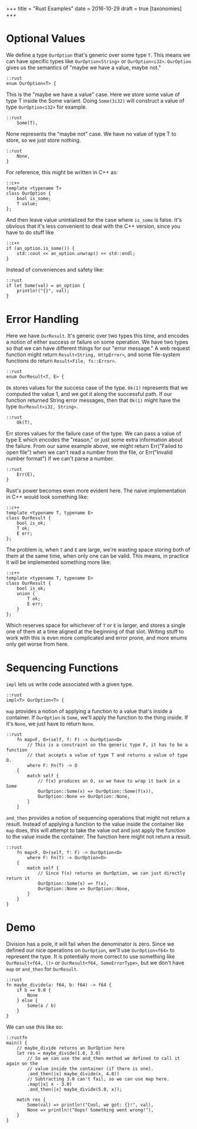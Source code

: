 +++
title = "Rust Examples"
date = 2016-10-29
draft = true
[taxonomies]
+++

# Optional Values

We define a type `OurOption` that's generic over some type `T`.
This means we can have specific types like `OurOption<String>` or `OurOption<i32>`.
`OurOption` gives us the semantics of "maybe we have a value, maybe not."

    ::rust
    enum OurOption<T> {

This is the "maybe we have a value" case.
Here we store some value of type T inside the Some variant.
Doing `Some(3i32)` will construct a value of type `OurOption<i32>` for example.

    ::rust
        Some(T),

None represents the "maybe not" case.
We have no value of type T to store, so we just store nothing.

    ::rust
        None,
    }

For reference, this might be written in C++ as:

    ::c++
    template <typename T>
    class OurOption {
        bool is_some;
        T value;
    };

And then leave value unintialized for the case where `is_some` is false.
It's obvious that it's less convenient to deal with the C++ version, since you have to do stuff like

    ::c++
    if (an_option.is_some()) {
        std::cout << an_option.unwrap() << std::endl;
    }

Instead of conveniences and safety like:

    ::rust
    if let Some(val) = an_option {
        println!("{}", val);
    }
    
# Error Handling

Here we have `OurResult`.
It's generic over two types this time, and encodes a notion of either success or failure on some operation.
We have two types so that we can have different things for our "error message."
A web request function might return `Result<String, HttpError>`, and some file-system functions do return `Result<File, fs::Error>`.

    ::rust
    enum OurResult<T, E> {

`Ok` stores values for the success case of the type.
`Ok(1)` represents that we computed the value 1, and we got it along the successful path.
If our function returned String error messages, then that `Ok(1)` might have the type `OurResult<i32, String>`.

    ::rust
        Ok(T),

Err stores values for the failure case of the type.
We can pass a value of type E which encodes the "reason," or just some extra information about the failure.
From our same example above, we might return Err("Failed to open file") when we can't read a number from the file, or Err("Invalid number format") if we can't parse a number.

    ::rust
        Err(E),
    }

Rust's power becomes even more evident here.
The naive implementation in C++ would look something like:

    ::c++
    template <typename T, typename E>
    class OurResult {
        bool is_ok;
        T ok;
        E err;
    };

The problem is, when `T` and `E` are large, we're wasting space storing both of them at the same time, when only one can be valid.
This means, in practice it will be implemented something more like:

    ::c++
    template <typename T, typename E>
    class OurResult {
        bool is_ok;
        union {
            T ok;
            E err;
        }
    };

Which reserves space for whichever of `T` or `E` is larger, and stores a single one of them at a time aligned at the beginning of that slot.
Writing stuff to work with this is even more complicated and error prone, and more enums only get worse from here.

# Sequencing Functions

`impl` lets us write code associated with a given type.

    ::rust
    impl<T> OurOption<T> {

`map` provides a notion of applying a function to a value that's inside a container.
If `OurOption` is `Some`, we'll apply the function to the thing inside.
If it's `None`, we just have to return `None`.

    ::rust
        fn map<F, O>(self, f: F) -> OurOption<O>
            // This is a constraint on the generic type F, it has to be a function
            // that accepts a value of type T and returns a value of type O.
            where F: Fn(T) -> O
        {
            match self {
                // f(x) produces an O, so we have to wrap it back in a Some
                OurOption::Some(x) => OurOption::Some(f(x)),
                OurOption::None => OurOption::None,
            }
        }

`and_then` provides a notion of sequencing operations that might not return a result.
Instead of applying a function to the value inside the container like `map` does, this will attempt to take the value out and just apply the function to the value inside the container.
The function here might not return a result.

    ::rust
        fn map<F, O>(self, f: F) -> OurOption<O>
            where F: Fn(T) -> OurOption<O>
        {
            match self {
                // Since f(x) returns an OurOption, we can just directly return it
                OurOption::Some(x) => f(x),
                OurOption::None => OurOption::None,
            }
        }
    }
    
# Demo
    
Division has a pole, it will fail when the denominator is zero.
Since we defined our nice operations on `OurOption`, we'll use `OurOption<f64>` to represent the type.
It is potentially more correct to use something like `OurResult<f64, ()>` or `OurResult<f64, SomeErrorType>`, but we don't have `map` or `and_then` for `OurResult`.

    ::rust
    fn maybe_divide(a: f64, b: f64) -> f64 {
        if b == 0.0 {
            None
        } else {
            Some(a / b)
        }
    }
    
We can use this like so:

    ::rustfn
    main() {
        // maybe_divide returns an OurOption here
        let res = maybe_divide(1.0, 3.0)
            // So we can use the and_then method we defined to call it again on the
            // value inside the container (if there is one).
            .and_then(|x| maybe_divide(x, 4.0))
            // Subtracting 3.0 can't fail, so we can use map here.
            .map(|x| x - 3.0)
            .and_then(|x| maybe_divide(5.0, x));

        match res {
            Some(val) => println!("Cool, we got: {}!", val),
            None => println!("Oops! Something went wrong!"),
        }
    }
